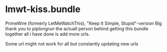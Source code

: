 # lmwt-kiss.bundle
PrimeWire (formerly LetMeWatchThis), "Keep It Simple, Stupid"-version
Big thank you to piplongrun the actuall person behind getting this bundle together all i have done is add more urls.


Some url might not work for all but constantly updating new urls 
